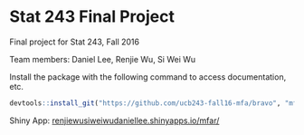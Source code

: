 # Stat 243 Final Project

Final project for Stat 243, Fall 2016

Team members: Daniel Lee, Renjie Wu, Si Wei Wu

Install the package with the following command to access documentation, etc.

```r
devtools::install_git("https://github.com/ucb243-fall16-mfa/bravo", "mfaR")
```

Shiny App: [renjiewusiweiwudaniellee.shinyapps.io/mfar/](https://renjiewusiweiwudaniellee.shinyapps.io/mfar/)

